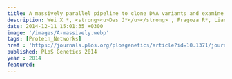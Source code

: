 ```yaml
---
title: A massively parallel pipeline to clone DNA variants and examine molecular phenotypes of human disease mutations
description: Wei X *, <strong><u>Das J*</u></strong> , Fragoza R*, Liang J*, Bastos de Oliveira F, Lee H, Wang X, Mort M, Stenson P, Cooper D, Lipkin S, Smolka M, Yu H
date: 2014-12-11 15:01:35 +0300
image: '/images/A-massively.webp'
tags: [Protein_Networks]
href : 'https://journals.plos.org/plosgenetics/article?id=10.1371/journal.pgen.1004819'
published: PLoS Genetics 2014
year : 2014
featured:
---
```

